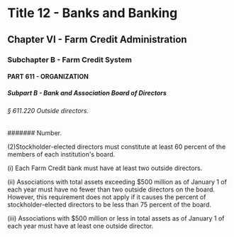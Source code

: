 
# Title 12 - Banks and Banking
## Chapter VI - Farm Credit Administration
### Subchapter B - Farm Credit System
#### PART 611 - ORGANIZATION
##### Subpart B - Bank and Association Board of Directors
###### § 611.220 Outside directors.
####### Number.

(2)Stockholder-elected directors must constitute at least 60 percent of the members of each institution's board.

(i) Each Farm Credit bank must have at least two outside directors.

(ii) Associations with total assets exceeding $500 million as of January 1 of each year must have no fewer than two outside directors on the board. However, this requirement does not apply if it causes the percent of stockholder-elected directors to be less than 75 percent of the board.

(iii) Associations with $500 million or less in total assets as of January 1 of each year must have at least one outside director.
